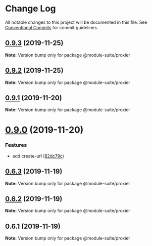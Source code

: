 # Change Log

All notable changes to this project will be documented in this file.
See [Conventional Commits](https://conventionalcommits.org) for commit guidelines.

## [0.9.3](https://github.com/zelzen/module-suite/compare/@module-suite/proxier@0.9.2...@module-suite/proxier@0.9.3) (2019-11-25)

**Note:** Version bump only for package @module-suite/proxier





## [0.9.2](https://github.com/zelzen/module-suite/compare/@module-suite/proxier@0.9.1...@module-suite/proxier@0.9.2) (2019-11-25)

**Note:** Version bump only for package @module-suite/proxier





## [0.9.1](https://github.com/zelzen/module-suite/compare/@module-suite/proxier@0.9.0...@module-suite/proxier@0.9.1) (2019-11-20)

**Note:** Version bump only for package @module-suite/proxier





# [0.9.0](https://github.com/zelzen/module-suite/compare/@module-suite/proxier@0.6.3...@module-suite/proxier@0.9.0) (2019-11-20)


### Features

* add create-url ([82dc79c](https://github.com/zelzen/module-suite/commit/82dc79cd4e1cba0173c52f2ea9bd31571be6161f))





## [0.6.3](https://github.com/zelzen/module-suite/compare/@module-suite/proxier@0.6.2...@module-suite/proxier@0.6.3) (2019-11-19)

**Note:** Version bump only for package @module-suite/proxier





## [0.6.2](https://github.com/zelzen/module-suite/compare/@module-suite/proxier@0.6.1...@module-suite/proxier@0.6.2) (2019-11-19)

**Note:** Version bump only for package @module-suite/proxier





## 0.6.1 (2019-11-19)

**Note:** Version bump only for package @module-suite/proxier
